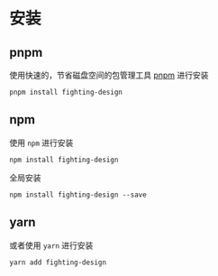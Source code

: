 # 安装

## pnpm

使用快速的，节省磁盘空间的包管理工具 [pnpm](https://pnpm.io/zh/) 进行安装

```shell
pnpm install fighting-design
```

## npm

使用 `npm` 进行安装

```shell
npm install fighting-design
```

全局安装

```shell
npm install fighting-design --save
```

## yarn

或者使用 `yarn` 进行安装

```shell
yarn add fighting-design
```
